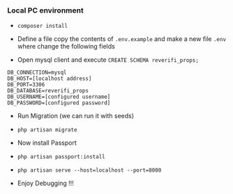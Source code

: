 ### Local PC environment

- ``` composer install ```
- Define a file copy the contents of ```.env.example``` and make a new file ```.env``` where change the following fields

- Open mysql client and execute ``` CREATE SCHEMA reverifi_props; ```
```
DB_CONNECTION=mysql
DB_HOST=[localhost address] 
DB_PORT=3306
DB_DATABASE=reverifi_props
DB_USERNAME=[configured username]
DB_PASSWORD=[configured password]
```

- Run Migration (we can run it with seeds)
- ``` php artisan migrate ```

- Now install Passport
- ```php artisan passport:install```



- ``` php artisan serve --host=localhost --port=8000 ```

- Enjoy Debugging !!!
